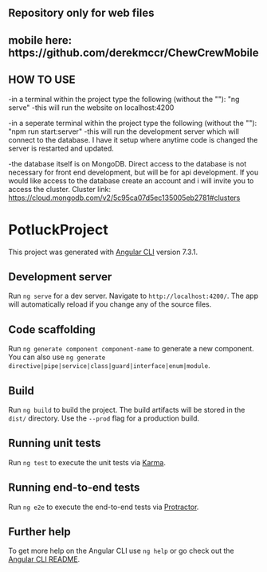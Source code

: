 <h2>Repository only for web files<h2>
  mobile here: https://github.com/derekmccr/ChewCrewMobile

## HOW TO USE
-in a terminal within the project type the following (without the ""):
    "ng serve"
    -this will run the website on localhost:4200

-in a seperate terminal within the project type the following (without the ""):
    "npm run start:server"
    -this will run the development server which will connect to the database. I have it setup where anytime code is changed the server is restarted and updated.

-the database itself is on MongoDB. Direct access to the database is not necessary for front end development, but will be for api development. If you would like access to the database create an account and i will invite you to access the cluster. Cluster link: https://cloud.mongodb.com/v2/5c95ca07d5ec135005eb2781#clusters

# PotluckProject

This project was generated with [Angular CLI](https://github.com/angular/angular-cli) version 7.3.1.

## Development server

Run `ng serve` for a dev server. Navigate to `http://localhost:4200/`. The app will automatically reload if you change any of the source files.

## Code scaffolding

Run `ng generate component component-name` to generate a new component. You can also use `ng generate directive|pipe|service|class|guard|interface|enum|module`.

## Build

Run `ng build` to build the project. The build artifacts will be stored in the `dist/` directory. Use the `--prod` flag for a production build.

## Running unit tests

Run `ng test` to execute the unit tests via [Karma](https://karma-runner.github.io).

## Running end-to-end tests

Run `ng e2e` to execute the end-to-end tests via [Protractor](http://www.protractortest.org/).

## Further help

To get more help on the Angular CLI use `ng help` or go check out the [Angular CLI README](https://github.com/angular/angular-cli/blob/master/README.md).
